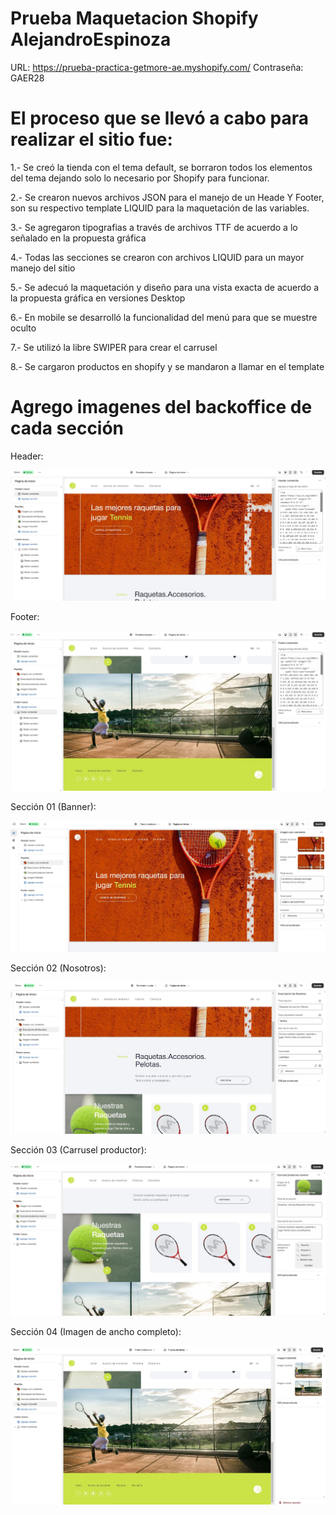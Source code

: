 # Prueba Maquetacion Shopify AlejandroEspinoza

URL: https://prueba-practica-getmore-ae.myshopify.com/
Contraseña: GAER28

# El proceso que se llevó a cabo para realizar el sitio fue:

1.- Se creó la tienda con el tema default, se borraron todos los elementos del tema dejando solo lo necesario por Shopify para funcionar.

2.- Se crearon nuevos archivos JSON para el manejo de un Heade Y Footer, son su respectivo template LIQUID para la maquetación de las variables.

3.- Se agregaron tipografias a través de archivos TTF de acuerdo a lo señalado en la propuesta gráfica

4.- Todas las secciones se crearon con archivos LIQUID para un mayor manejo del sitio

5.- Se adecuó la maquetación y diseño para una vista exacta de acuerdo a la propuesta gráfica en versiones Desktop

6.- En mobile se desarrolló la funcionalidad del menú para que se muestre oculto

7.- Se utilizó la libre SWIPER para crear el carrusel

8.- Se cargaron productos en shopify y se mandaron a llamar en el template

# Agrego imagenes del backoffice de cada sección

Header:

![Backoffice Image](imgs-readme/seccion-header.JPG)

Footer:

![Backoffice Image](imgs-readme/seccion-footer.JPG)

Sección 01 (Banner):

![Backoffice Image](imgs-readme/seccion-01.JPG)

Sección 02 (Nosotros):

![Backoffice Image](imgs-readme/seccion-02.JPG)

Sección 03 (Carrusel productor):

![Backoffice Image](imgs-readme/seccion-03.JPG)

Sección 04 (Imagen de ancho completo):

![Backoffice Image](imgs-readme/seccion-04.JPG)

